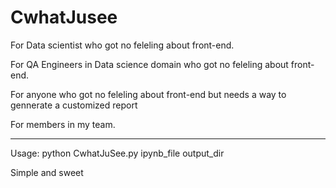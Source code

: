 # CwhatJusee
For Data scientist who got no feleling about front-end.

For QA Engineers in Data science domain who got no feleling about front-end.

For anyone who got no feleling about front-end but needs a way to gennerate a customized report

For members in my team.

----------
Usage: python CwhatJuSee.py ipynb_file output_dir 

Simple and sweet


